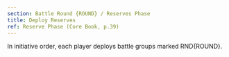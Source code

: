 ```yaml
---
section: Battle Round {ROUND} / Reserves Phase
title: Deploy Reserves
ref: Reserve Phase (Core Book, p.39)
---
```


In initiative order, each player deploys battle groups marked RND{ROUND}.
